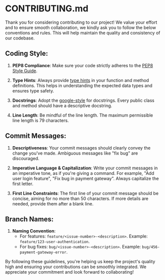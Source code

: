 # CONTRIBUTING.md

Thank you for considering contributing to our project! We value your effort and to ensure smooth collaboration, we kindly ask you to follow the below conventions and rules. This will help maintain the quality and consistency of our codebase.

## Coding Style:

1. **PEP8 Compliance**: Make sure your code strictly adheres to the [PEP8 Style Guide](https://peps.python.org/pep-0008/).
   
2. **Type Hints**: Always provide [type hints](https://docs.python.org/3/library/typing.html) in your function and method definitions. This helps in understanding the expected data types and ensures type safety.
   
3. **Docstrings**: Adopt the [google-style](https://sphinx-rtd-tutorial.readthedocs.io/en/latest/docstrings.html) for docstrings. Every public class and method should have a descriptive docstring.
   
4. **Line Length**: Be mindful of the line length. The maximum permissible line length is 79 characters.

## Commit Messages:

1. **Descriptiveness**: Your commit messages should clearly convey the change you've made. Ambiguous messages like "fix bug" are discouraged.

2. **Imperative Language & Capitalization**: Write your commit messages in an imperative tone, as if you're giving a command. For example, "Add user login feature", "Fix bug in payment gateway". Always capitalize the first letter.

3. **First Line Constraints**: The first line of your commit message should be concise, aiming for no more than 50 characters. If more details are needed, provide them after a blank line.

## Branch Names:

1. **Naming Convention**:
   - For features: `feature/<issue-number>-<description>`. Example: `feature/123-user-authentication`.
   - For bug fixes: `bug/<issue-number>-<description>`. Example: `bug/456-payment-gateway-error`.

By following these guidelines, you're helping us keep the project's quality high and ensuring your contributions can be smoothly integrated. We appreciate your commitment and look forward to collaborating!